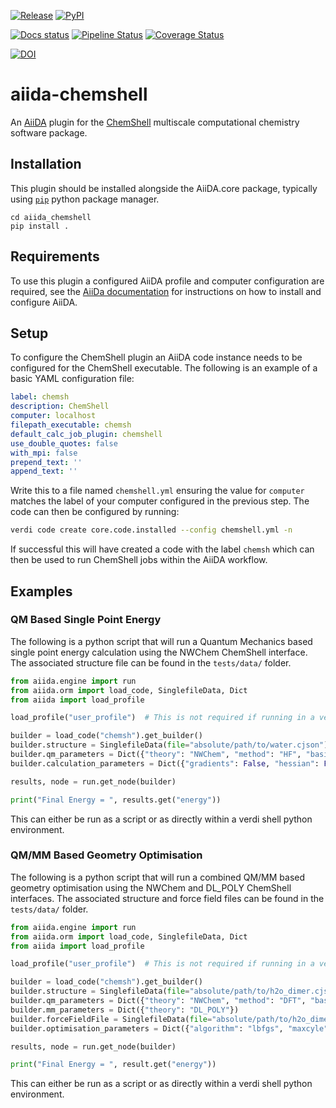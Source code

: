 [![Release](https://img.shields.io/github/v/release/stfc/aiida-chemshell)](https://github.com/stfc/aiida-chemshell/releases)
[![PyPI](https://img.shields.io/pypi/v/aiida-chemshell)](https://pypi.org/project/aiida-chemshell/)

[![Docs status](https://github.com/stfc/aiida-chemshell/actions/workflows/ci-docs.yml/badge.svg?branch=main)](https://stfc.github.io/aiida-chemshell/)
[![Pipeline Status](https://github.com/stfc/aiida-chemshell/actions/workflows/ci-testing.yml/badge.svg?branch=main)](https://github.com/stfc/aiida-chemshell/actions)
[![Coverage Status]( https://coveralls.io/repos/github/stfc/aiida-chemshell/badge.svg?branch=main)](https://coveralls.io/github/stfc/aiida-chemshell?branch=main)

[![DOI](https://zenodo.org/badge/1050396974.svg)](https://doi.org/10.5281/zenodo.17055004)

# aiida-chemshell

An [AiiDA](https://www.aiida.net) plugin for the [ChemShell](https://chemshell.org/) multiscale 
computational chemistry software package. 

## Installation 

This plugin should be installed alongside the AiiDA.core package, typically using [`pip`](https://pip.pypa.io/en/stable/) python package manager. 

```
cd aiida_chemshell 
pip install . 
```

## Requirements 

To use this plugin a configured AiiDA profile and computer configuration are required, see the 
[AiiDa documentation](https://aiida.readthedocs.io/projects/aiida-core/en/latest/intro/get_started.html) 
for instructions on how to install and configure AiiDA. 


## Setup 

To configure the ChemShell plugin an AiiDA code instance needs to be configured for the ChemShell executable. 
The following is an example of a basic YAML configuration file:

```yaml
label: chemsh
description: ChemShell 
computer: localhost 
filepath_executable: chemsh 
default_calc_job_plugin: chemshell
use_double_quotes: false 
with_mpi: false 
prepend_text: '' 
append_text: '' 
```

Write this to a file named `chemshell.yml` ensuring the value for `computer` matches the label of your computer configured in the previous 
step. The code can then be configured by running:

```bash
verdi code create core.code.installed --config chemshell.yml -n 
```

If successful this will have created a code with the label `chemsh` which can then be used to run ChemShell jobs within the AiiDA workflow. 

## Examples 

### QM Based Single Point Energy 

The following is a python script that will run a Quantum Mechanics based single point energy calculation using the NWChem ChemShell interface. 
The associated structure file can be found in the `tests/data/` folder. 

```python 
from aiida.engine import run 
from aiida.orm import load_code, SinglefileData, Dict
from aiida import load_profile 

load_profile("user_profile")  # This is not required if running in a verdi shell environment 

builder = load_code("chemsh").get_builder() 
builder.structure = SinglefileData(file="absolute/path/to/water.cjson")
builder.qm_parameters = Dict({"theory": "NWChem", "method": "HF", "basis": "3-21G"})
builder.calculation_parameters = Dict({"gradients": False, "hessian": False})

results, node = run.get_node(builder)

print("Final Energy = ", results.get("energy"))
```

This can either be run as a script or as directly within a verdi shell python environment. 

### QM/MM Based Geometry Optimisation 

The following is a python script that will run a combined QM/MM based geometry optimisation using the NWChem and DL_POLY ChemShell interfaces.
The associated structure and force field files can be found in the `tests/data/` folder. 

```python 
from aiida.engine import run 
from aiida.orm import load_code, SinglefileData, Dict
from aiida import load_profile 

load_profile("user_profile")  # This is not required if running in a verdi shell environment 

builder = load_code("chemsh").get_builder()
builder.structure = SinglefileData(file="absolute/path/to/h2o_dimer.cjson")
builder.qm_parameters = Dict({"theory": "NWChem", "method": "DFT", "basis": "6-31G"})
builder.mm_parameters = Dict({"theory": "DL_POLY"})
builder.forceFieldFile = SinglefileData(file="absolute/path/to/h2o_dimer.ff")
builder.optimisation_parameters = Dict({"algorithm": "lbfgs", "maxcyle": 100})

results, node = run.get_node(builder)

print("Final Energy = ", result.get("energy"))
```

This can either be run as a script or as directly within a verdi shell python environment. 